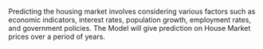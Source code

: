 Predicting the housing market involves considering various factors such as economic indicators, interest rates, population growth, employment rates, and government policies. The Model will give prediction on House Market prices over a period of years.
